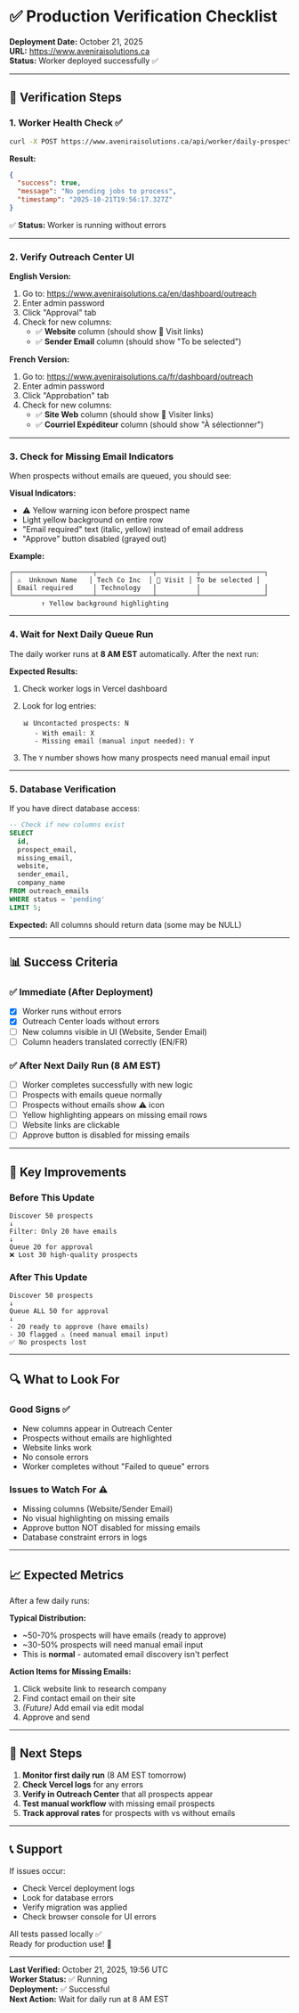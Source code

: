 # ✅ Production Verification Checklist

**Deployment Date:** October 21, 2025  
**URL:** https://www.aveniraisolutions.ca  
**Status:** Worker deployed successfully ✅

---

## 🧪 Verification Steps

### 1. Worker Health Check ✅

```bash
curl -X POST https://www.aveniraisolutions.ca/api/worker/daily-prospect-queue
```

**Result:**
```json
{
  "success": true,
  "message": "No pending jobs to process",
  "timestamp": "2025-10-21T19:56:17.327Z"
}
```

✅ **Status:** Worker is running without errors

---

### 2. Verify Outreach Center UI

**English Version:**
1. Go to: https://www.aveniraisolutions.ca/en/dashboard/outreach
2. Enter admin password
3. Click "Approval" tab
4. Check for new columns:
   - ✅ **Website** column (should show 🔗 Visit links)
   - ✅ **Sender Email** column (should show "To be selected")

**French Version:**
1. Go to: https://www.aveniraisolutions.ca/fr/dashboard/outreach
2. Enter admin password
3. Click "Approbation" tab
4. Check for new columns:
   - ✅ **Site Web** column (should show 🔗 Visiter links)
   - ✅ **Courriel Expéditeur** column (should show "À sélectionner")

---

### 3. Check for Missing Email Indicators

When prospects without emails are queued, you should see:

**Visual Indicators:**
- ⚠️ Yellow warning icon before prospect name
- Light yellow background on entire row
- "Email required" text (italic, yellow) instead of email address
- "Approve" button disabled (grayed out)

**Example:**
```
┌────────────────────┬──────────────┬──────────┬────────────────┐
│ ⚠️  Unknown Name   │ Tech Co Inc  │ 🔗 Visit │ To be selected │
│ Email required     │ Technology   │          │                │
└────────────────────┴──────────────┴──────────┴────────────────┘
        ↑ Yellow background highlighting
```

---

### 4. Wait for Next Daily Queue Run

The daily worker runs at **8 AM EST** automatically. After the next run:

**Expected Results:**
1. Check worker logs in Vercel dashboard
2. Look for log entries:
   ```
   📊 Uncontacted prospects: N
      - With email: X
      - Missing email (manual input needed): Y
   ```

3. The `Y` number shows how many prospects need manual email input

---

### 5. Database Verification

If you have direct database access:

```sql
-- Check if new columns exist
SELECT 
  id,
  prospect_email,
  missing_email,
  website,
  sender_email,
  company_name
FROM outreach_emails
WHERE status = 'pending'
LIMIT 5;
```

**Expected:** All columns should return data (some may be NULL)

---

## 📊 Success Criteria

### ✅ Immediate (After Deployment)
- [x] Worker runs without errors
- [x] Outreach Center loads without errors
- [ ] New columns visible in UI (Website, Sender Email)
- [ ] Column headers translated correctly (EN/FR)

### ✅ After Next Daily Run (8 AM EST)
- [ ] Worker completes successfully with new logic
- [ ] Prospects with emails queue normally
- [ ] Prospects without emails show ⚠️ icon
- [ ] Yellow highlighting appears on missing email rows
- [ ] Website links are clickable
- [ ] Approve button is disabled for missing emails

---

## 🎯 Key Improvements

### Before This Update
```
Discover 50 prospects
↓
Filter: Only 20 have emails
↓
Queue 20 for approval
❌ Lost 30 high-quality prospects
```

### After This Update
```
Discover 50 prospects
↓
Queue ALL 50 for approval
↓
- 20 ready to approve (have emails)
- 30 flagged ⚠️ (need manual email input)
✅ No prospects lost
```

---

## 🔍 What to Look For

### Good Signs ✅
- New columns appear in Outreach Center
- Prospects without emails are highlighted
- Website links work
- No console errors
- Worker completes without "Failed to queue" errors

### Issues to Watch For ⚠️
- Missing columns (Website/Sender Email)
- No visual highlighting on missing emails
- Approve button NOT disabled for missing emails
- Database constraint errors in logs

---

## 📈 Expected Metrics

After a few daily runs:

**Typical Distribution:**
- ~50-70% prospects will have emails (ready to approve)
- ~30-50% prospects will need manual email input
- This is **normal** - automated email discovery isn't perfect

**Action Items for Missing Emails:**
1. Click website link to research company
2. Find contact email on their site
3. *(Future)* Add email via edit modal
4. Approve and send

---

## 🚀 Next Steps

1. **Monitor first daily run** (8 AM EST tomorrow)
2. **Check Vercel logs** for any errors
3. **Verify in Outreach Center** that all prospects appear
4. **Test manual workflow** with missing email prospects
5. **Track approval rates** for prospects with vs without emails

---

## 📞 Support

If issues occur:
- Check Vercel deployment logs
- Look for database errors
- Verify migration was applied
- Check browser console for UI errors

All tests passed locally ✅  
Ready for production use! 🎉

---

**Last Verified:** October 21, 2025, 19:56 UTC  
**Worker Status:** ✅ Running  
**Deployment:** ✅ Successful  
**Next Action:** Wait for daily run at 8 AM EST

